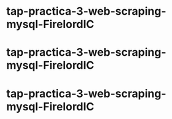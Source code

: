 # tap-practica-3-web-scraping-mysql-FirelordIC
# tap-practica-3-web-scraping-mysql-FirelordIC
# tap-practica-3-web-scraping-mysql-FirelordIC
